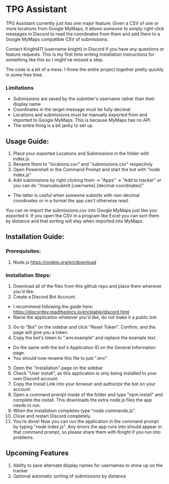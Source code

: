# TPG Assistant

TPG Assistant currently just has one major feature: Given a CSV of one or more locations from Google MyMaps, it allows someone to simply right click messages in Discord to read the coordinates from them and add them to a Google MyMaps compatible CSV of submissions. 

Contact Knight411 (username knight) in Discord if you have any questions or feature requests. This is my first time writing installation instructions for something like this so I might've missed a step.

The code is a bit of a mess. I threw the entire project together pretty quickly in some free time.

### Limitations
- Submissions are saved by the submiter's username rather than their display name
- Coordinates in the target message must be fully decimal
- Locations and submissions must be manually exported from and imported to Google MyMaps. This is because MyMaps has no API.
- The entire thing is a bit janky to set up

## Usage Guide:
1. Place your exported Locations and Submissions in the folder with index.js
2. Rename them to "locations.csv" and "submissions.csv" respectivly
3. Open Powershell or the Command Prompt and start the bot with "node index.js"
4. Add submissions by right clicking them -> "Apps" -> "Add to tracker" *or* you can do "/manualsubmit [username] [decimal coordinates]"
  - The latter is useful when someone submits with non-decimal coordinates or in a format the app can't otherwise read.

You can re-import the submissions.csv into Google MyMaps just like you exported it. If you open the CSV in a program like Excel you can sort them by distance and that sorting will stay when imported into MyMaps.

## Installation Guide:

### Prerequisites:
1. Node.js https://nodejs.org/en/download

### Installation Steps:
1. Download all of the files from this github repo and place them wherever you'd like.
2. Create a Discord Bot Account.
  - I recommend following the guide here: https://discordpy.readthedocs.io/en/stable/discord.html
  - Name the application whatever you'd like, do not make it a public bot.
3. Go to "Bot" on the sidebar and click "Reset Token". Confirm, and the page will give you a token.
4. Copy the bot's token to ".env.example" and replace the example text.
  - Do the same with the bot's Application ID on the General Information page.
  - You should now rename this file to just ".env"
5. Open the "Installation" page on the sidebar
6. Check "User Install", as this application is only being installed to your own Discord account.
7. Copy the Install Link into your browser and authorize the bot on your account
8. Open a command prompt inside of the folder and type "npm install" and complete the install. This downloads the extra node.js files the app needs to run.
9. When the installation completes type "node commands.js". 
10. Close and restart Discord completely.
11. You're done! Now you can run the application in the command prompt by typing "node index.js". Any errors the app runs into should appear in that command prompt, so please share them with Knight if you run into problems.

## Upcoming Features
1. Ability to save alternate display names for usernames to show up on the tracker
2. Optional automatic sorting of submissions by distance
